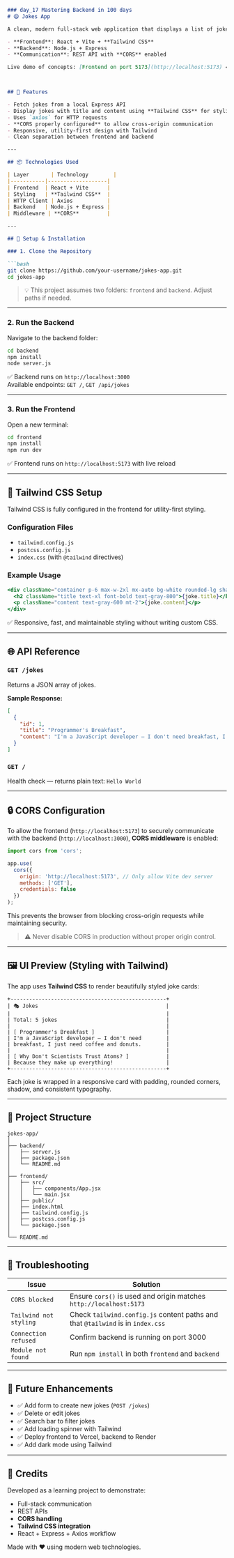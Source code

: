 

```markdown
### day_17 Mastering Backend in 100 days
# 😄 Jokes App

A clean, modern full-stack web application that displays a list of jokes fetched from a backend API. Built with:

- **Frontend**: React + Vite + **Tailwind CSS**
- **Backend**: Node.js + Express
- **Communication**: REST API with **CORS** enabled

Live demo of concepts: [Frontend on port 5173](http://localhost:5173) ↔️ [Backend on port 3000](http://localhost:3000)



## 🚀 Features

- Fetch jokes from a local Express API
- Display jokes with title and content using **Tailwind CSS** for styling
- Uses `axios` for HTTP requests
- **CORS properly configured** to allow cross-origin communication
- Responsive, utility-first design with Tailwind
- Clean separation between frontend and backend

---

## 📦 Technologies Used

| Layer       | Technology        |
|-----------|-------------------|
| Frontend  | React + Vite      |
| Styling   | **Tailwind CSS**  |
| HTTP Client | Axios           |
| Backend   | Node.js + Express |
| Middleware | **CORS**         |

---

## 🔧 Setup & Installation

### 1. Clone the Repository

```bash
git clone https://github.com/your-username/jokes-app.git
cd jokes-app
```

> 💡 This project assumes two folders: `frontend` and `backend`. Adjust paths if needed.

---

### 2. Run the Backend

Navigate to the backend folder:

```bash
cd backend
npm install
node server.js
```

✅ Backend runs on `http://localhost:3000`  
Available endpoints: `GET /`, `GET /api/jokes`

---

### 3. Run the Frontend

Open a new terminal:

```bash
cd frontend
npm install
npm run dev
```

✅ Frontend runs on `http://localhost:5173` with live reload

---

## 🎨 Tailwind CSS Setup

Tailwind CSS is fully configured in the frontend for utility-first styling.

### Configuration Files

- `tailwind.config.js`
- `postcss.config.js`
- `index.css` (with `@tailwind` directives)

### Example Usage

```jsx
<div className="container p-6 max-w-2xl mx-auto bg-white rounded-lg shadow-md my-4">
  <h2 className="title text-xl font-bold text-gray-800">{joke.title}</h2>
  <p className="content text-gray-600 mt-2">{joke.content}</p>
</div>
```

✅ Responsive, fast, and maintainable styling without writing custom CSS.

---

## 🌐 API Reference

### `GET /jokes`

Returns a JSON array of jokes.

**Sample Response:**

```json
[
  {
    "id": 1,
    "title": "Programmer's Breakfast",
    "content": "I'm a JavaScript developer — I don't need breakfast, I just need coffee and donuts."
  }
]
```

### `GET /`

Health check — returns plain text: `Hello World`

---

## 🔒 CORS Configuration

To allow the frontend (`http://localhost:5173`) to securely communicate with the backend (`http://localhost:3000`), **CORS middleware** is enabled:

```js
import cors from 'cors';

app.use(
  cors({
    origin: 'http://localhost:5173', // Only allow Vite dev server
    methods: ['GET'],
    credentials: false
  })
);
```

This prevents the browser from blocking cross-origin requests while maintaining security.

> ⚠️ Never disable CORS in production without proper origin control.

---

## 🖼️ UI Preview (Styling with Tailwind)

The app uses **Tailwind CSS** to render beautifully styled joke cards:

```
+--------------------------------------------------+
| 🎭 Jokes                                         |
|                                                  |
| Total: 5 jokes                                   |
|                                                  |
| [ Programmer's Breakfast ]                       |
| I'm a JavaScript developer — I don't need        |
| breakfast, I just need coffee and donuts.        |
|                                                  |
| [ Why Don't Scientists Trust Atoms? ]            |
| Because they make up everything!                 |
+--------------------------------------------------+
```

Each joke is wrapped in a responsive card with padding, rounded corners, shadow, and consistent typography.

---

## 📂 Project Structure

```
jokes-app/
│
├── backend/
│   ├── server.js
│   ├── package.json
│   └── README.md
│
├── frontend/
│   ├── src/
│   │   ├── components/App.jsx
│   │   └── main.jsx
│   ├── public/
│   ├── index.html
│   ├── tailwind.config.js
│   ├── postcss.config.js
│   └── package.json
│
└── README.md
```

---

## 🚨 Troubleshooting

| Issue | Solution |
|------|---------|
| `CORS blocked` | Ensure `cors()` is used and origin matches `http://localhost:5173` |
| `Tailwind not styling` | Check `tailwind.config.js` content paths and that `@tailwind` is in `index.css` |
| `Connection refused` | Confirm backend is running on port 3000 |
| `Module not found` | Run `npm install` in both `frontend` and `backend` |

---

## 🚀 Future Enhancements

- ✅ Add form to create new jokes (`POST /jokes`)
- ✅ Delete or edit jokes
- ✅ Search bar to filter jokes
- ✅ Add loading spinner with Tailwind
- ✅ Deploy frontend to Vercel, backend to Render
- ✅ Add dark mode using Tailwind

---

## 🙌 Credits

Developed as a learning project to demonstrate:

- Full-stack communication
- REST APIs
- **CORS handling**
- **Tailwind CSS integration**
- React + Express + Axios workflow

Made with ❤️ using modern web technologies.
